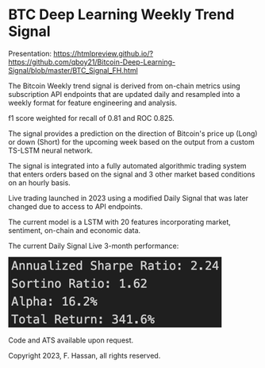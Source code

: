 # BTC Deep Learning Weekly Trend Signal
Presentation: https://htmlpreview.github.io/?https://github.com/qboy21/Bitcoin-Deep-Learning-Signal/blob/master/BTC_Signal_FH.html

The Bitcoin Weekly trend signal is derived from on-chain metrics using subscription API endpoints that are updated daily and resampled into a weekly format for feature engineering and analysis.

f1 score weighted for recall of 0.81 and ROC 0.825.

The signal provides a prediction on the direction of Bitcoin's price up (Long) or down (Short) for the upcoming week based on the output from a custom TS-LSTM neural network.

The signal is integrated into a fully automated algorithmic trading system that enters orders based on the signal and 3 other market based conditions on an hourly basis.

Live trading launched in 2023 using a modified Daily Signal that was later changed due to access to API endpoints.

The current model is a LSTM with 20 features incorporating market, sentiment, on-chain and economic data.

The current Daily Signal Live 3-month performance:


![Bitcoin-Deep-Learning-Signal](btc_sr.png)

Code and ATS available upon request.

Copyright 2023, F. Hassan, all rights reserved.
